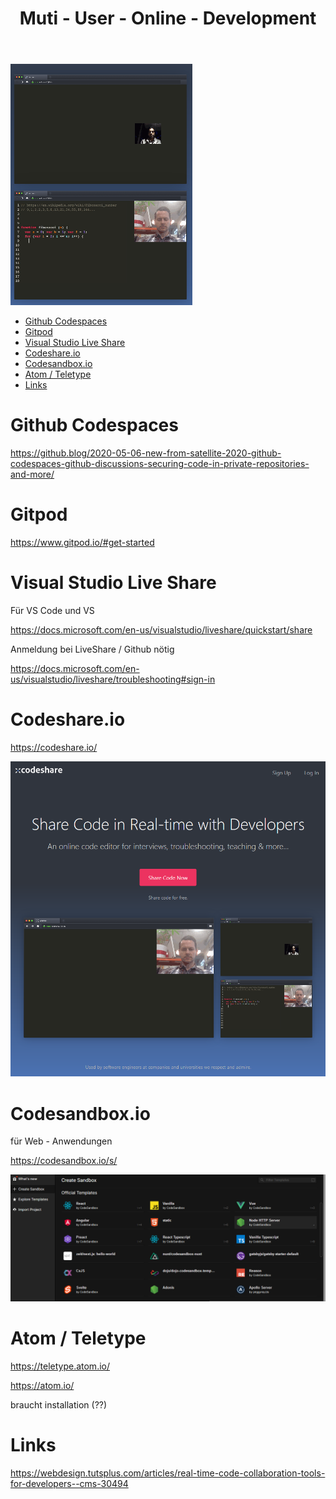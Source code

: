 ﻿---
layout: post
title: Muti - User - Online - Development 
categories: []
tags: [ Visual Studio Live Share]
---
![](../pics/20230713121339_code_share_colab.png)
- [Github Codespaces](#github-codespaces)
- [Gitpod](#gitpod)
- [Visual Studio Live Share](#visual-studio-live-share)
- [Codeshare.io](#codeshareio)
- [Codesandbox.io](#codesandboxio)
- [Atom / Teletype](#atom--teletype)
- [Links](#links)

# Github Codespaces

<https://github.blog/2020-05-06-new-from-satellite-2020-github-codespaces-github-discussions-securing-code-in-private-repositories-and-more/> 

# Gitpod
<https://www.gitpod.io/#get-started> 


# Visual Studio Live Share

Für VS Code und VS 

<https://docs.microsoft.com/en-us/visualstudio/liveshare/quickstart/share> 

Anmeldung bei LiveShare / Github nötig 

https://docs.microsoft.com/en-us/visualstudio/liveshare/troubleshooting#sign-in 

# Codeshare.io

<https://codeshare.io/>

![Codeshare.Io](../pic/codeshare.io.png)

# Codesandbox.io

für  Web - Anwendungen

<https://codesandbox.io/s/>

![2020 09 14 Codesandbox](../pic/2020-09-14-codesandbox.png)

# Atom / Teletype

<https://teletype.atom.io/>

<https://atom.io/>

braucht installation (??)

# Links

<https://webdesign.tutsplus.com/articles/real-time-code-collaboration-tools-for-developers--cms-30494>
